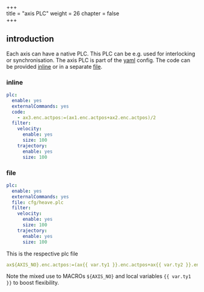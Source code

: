 +++  
title = "axis PLC"
weight = 26
chapter = false  
+++

## introduction
Each axis can have a native PLC.
This PLC can be e.g. used for interlocking or synchronisation.
The axis PLC is part of the [yaml](axisyaml) config.
The code can be provided [inline](#inline) or in a separate [file](#file).

### inline
```yaml
plc:
  enable: yes
  externalCommands: yes
  code:
    - ax3.enc.actpos:=(ax1.enc.actpos+ax2.enc.actpos)/2
  filter:
    velocity:
      enable: yes
      size: 100
    trajectory:
      enable: yes
      size: 100
```

### file
```yaml
plc:
  enable: yes
  externalCommands: yes
  file: cfg/heave.plc
  filter:
    velocity:
      enable: yes
      size: 100
    trajectory:
      enable: yes
      size: 100
```

This is the respective plc file
```yaml
ax${AXIS_NO}.enc.actpos:=(ax{{ var.ty1 }}.enc.actpos+ax{{ var.ty2 }}.enc.actpos)/2;
```
Note the mixed use to MACROs `${AXIS_NO}` and local variables `{{ var.ty1 }}` to boost flexibility.
